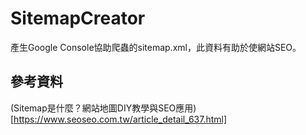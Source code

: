 # SitemapCreator
產生Google Console協助爬蟲的sitemap.xml，此資料有助於使網站SEO。
## 參考資料
(Sitemap是什麼？網站地圖DIY教學與SEO應用)[https://www.seoseo.com.tw/article_detail_637.html]
